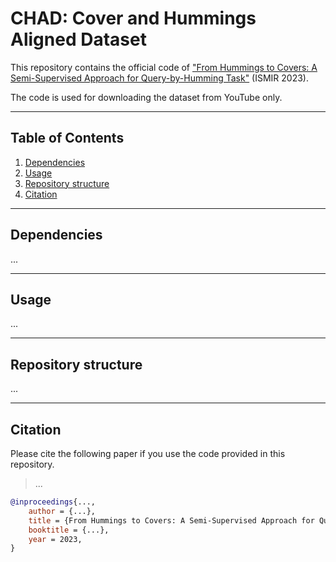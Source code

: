 # CHAD: Cover and Hummings Aligned Dataset

This repository contains the official code of ["From Hummings to Covers: A Semi-Supervised Approach for Query-by-Humming Task"]() (ISMIR 2023).

The code is used for downloading the dataset from YouTube only.

---
## Table of Contents

1. [Dependencies](#dependencies)
3. [Usage](#usage)
4. [Repository structure](#structure)
5. [Citation](#cite)

---
<a name="dependencies"/>

## Dependencies
...

---
<a name="usage"/>

## Usage
...

---
<a name="structure"/>

## Repository structure
...

---
<a name="cite"/>

## Citation
Please cite the following paper if you use the code provided in this repository.

 > ...

```bibtex
@inproceedings{...,
    author = {...},
    title = {From Hummings to Covers: A Semi-Supervised Approach for Query-by-Humming Task},
    booktitle = {...},
    year = 2023,
}
```


